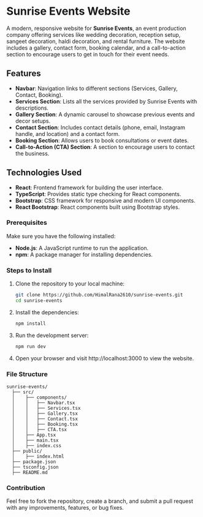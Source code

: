 # Sunrise Events Website

A modern, responsive website for **Sunrise Events**, an event production company offering services like wedding decoration, reception setup, sangeet decoration, haldi decoration, and rental furniture. The website includes a gallery, contact form, booking calendar, and a call-to-action section to encourage users to get in touch for their event needs.

## Features

- **Navbar**: Navigation links to different sections (Services, Gallery, Contact, Booking).
- **Services Section**: Lists all the services provided by Sunrise Events with descriptions.
- **Gallery Section**: A dynamic carousel to showcase previous events and decor setups.
- **Contact Section**: Includes contact details (phone, email, Instagram handle, and location) and a contact form.
- **Booking Section**: Allows users to book consultations or event dates.
- **Call-to-Action (CTA) Section**: A section to encourage users to contact the business.

## Technologies Used

- **React**: Frontend framework for building the user interface.
- **TypeScript**: Provides static type checking for React components.
- **Bootstrap**: CSS framework for responsive and modern UI components.
- **React Bootstrap**: React components built using Bootstrap styles.

### Prerequisites

Make sure you have the following installed:

- **Node.js**: A JavaScript runtime to run the application.
- **npm**: A package manager for installing dependencies.

### Steps to Install

1. Clone the repository to your local machine:

   ```bash
   git clone https://github.com/HimalRana2610/sunrise-events.git
   cd sunrise-events

2. Install the dependencies:

   ```bash
   npm install

3. Run the development server:

   ```bash
   npm run dev

4. Open your browser and visit http://localhost:3000 to view the website.

### File Structure

```pgsql
sunrise-events/
  ├── src/
  │    ├── components/
  │    │   ├── Navbar.tsx
  │    │   ├── Services.tsx
  │    │   ├── Gallery.tsx
  │    │   ├── Contact.tsx
  │    │   ├── Booking.tsx
  │    │   ├── CTA.tsx
  │    ├── App.tsx
  │    ├── main.tsx
  │    ├── index.css
  ├── public/
  │    ├── index.html
  ├── package.json
  ├── tsconfig.json
  ├── README.md
```

### Contribution

Feel free to fork the repository, create a branch, and submit a pull request with any improvements, features, or bug fixes.
